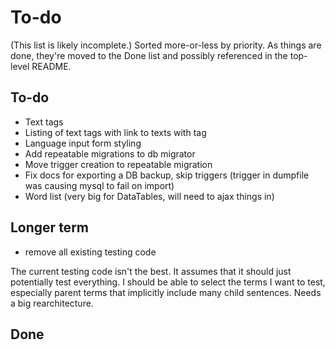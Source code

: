 # To-do

(This list is likely incomplete.)  Sorted more-or-less by priority.  As things are done, they're moved to the Done list and possibly referenced in the top-level README.

## To-do

* Text tags
* Listing of text tags with link to texts with tag
* Language input form styling
* Add repeatable migrations to db migrator
* Move trigger creation to repeatable migration
* Fix docs for exporting a DB backup, skip triggers (trigger in dumpfile was causing mysql to fail on import)
* Word list (very big for DataTables, will need to ajax things in)

## Longer term

* remove all existing testing code

The current testing code isn't the best.  It assumes that it should just potentially test everything.  I should be able to select the terms I want to test, especially parent terms that implicitly include many child sentences.  Needs a big rearchitecture.

## Done